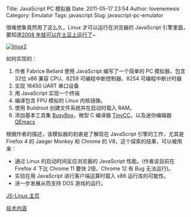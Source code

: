 Title: JavaScript PC 模拟器
Date: 2011-05-17 23:54
Author: lovenemesis
Category: Emulator
Tags: javascript
Slug: javascript-pc-emulator

很难想象竟然用了这么久，Linux 才可以运行在浏览器的 JavaScript
引擎里面，要知道[2008
年就可以在土豆上运行了](http://www.bbspot.com/news/2008/12/linux-on-a-potato.html)~

[![](http://linuxtoy.org/img/2011/05/linux2.png "linux2")](http://linuxtoy.org/img/2011/05/linux2.png)

如何实现的：

1.  作者 Fabrice Bellard 使用 JavaScript 编写了一个简单的 PC
    模拟器，包含32位 x86 兼容 CPU、8259 可编程中断控制器、8254
    可编程中断计时器
2.  实现 16450 UART 串口设备
3.  用 JavaScript 实现一个终端
4.  编译包含 FPU 模拟的 Linux 内核镜像。
5.  使用 Buildroot 创建文件系统并在启动时载入 RAM。
6.  添加基本工具集 [BusyBox](http://www.busybox.net/)，微型 C 编译器
    [TinyCC](http://bellard.org/tcc)，以及迷你编辑器
    [QEmacs](http://bellard.org/qemacs)

根据作者的描述，该模拟器的初衷是了解现在 JavaScript 引擎的工作，尤其是
Firefox 4 的 Jaeger Monkey 和 Chrome 的 V8，这个探索的结果，可以被用来：

-   通过 Linux 的启动时间反应浏览器的 JavaScript 性能。(作者说目前在
    Firefox 4 下比 Chrome 11 要快 2倍，Chrome 12 有 Bug 无法运行)。
-   实验在用 JavaScript 进行客户端运算时载入 x86 运行库的可能性。
-   进一步发展从而支持 DOS 游戏的运行。

[JS-Linux 主页](http://bellard.org/jslinux/)

[技术内涵](http://bellard.org/jslinux/tech.html)
